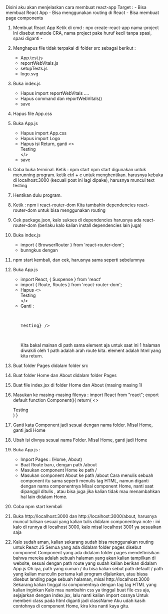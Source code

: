 Disini aku akan menjelaskan cara membuat react-app
Target : - Bisa membuat React App - Bisa menggunakan routing di React - Bisa membuat page components

1. Membuat React App
   Ketik di cmd : npx create-react-app nama-project
   Ini disebut metode CRA, nama project pake huruf kecil tanpa spasi, spasi diganti -

2. Menghapus file tidak terpakai di folder src sebagai berikut :
   - App.test.js
   - reportWebVitals.js
   - setupTests.js
   - logo.svg
3. Buka index.js
   - Hapus import reportWebVitals ....
   - Hapus command dan reportWebVitals()
   - save
4. Hapus file App.css
5. Buka App.js

   - Hapus import App.css
   - Hapus import Logo
   - Hapus isi Return, ganti <> <div>Testing</div> </>
   - save

6. Coba buka terminal. Ketik : npm start
   npm start digunakan untuk merunning program. ketik ctrl + c untuk menghentikan.
   harusnya kebuka di localhost:3000 (kecuali post ini lagi dipake), harusnya muncul text testing

7. Hentikan dulu program.

8. Ketik : npm i react-router-dom
   Kita tambahin dependencies react-router-dom untuk bisa menggunakan routing

9. Cek package.json, kalo sukses di dependencies harusnya ada react-router-dom (berlaku kalo kalian install dependencies lain juga)

10. Buka index.js
    - import { BrowserRouter } from 'react-router-dom';
    - bunngkus <App/> dengan <BrowserRouter></BrowserRouter>
11. npm start kembali, dan cek, harusnya sama seperti sebelumnya
12. Buka App.js
    - import React, { Suspense } from 'react'
    - import { Route, Routes } from 'react-router-dom';
    - Hapus <> <div>Testing</div> </>
    - Ganti :
      <pre>
      <Suspense>
      <Routes>
      <Route path='/' element={<div>Testing</div>} />
      </Routes>
      </Suspense>
      </pre>
      Kita bakal mainan di path sama element aja untuk saat ini
      1 halaman diwakili oleh 1 <Route></Route>
      path adalah arah route kita. element adalah html yang kita return.
13. Buat folder Pages didalam folder src
14. Buat folder Home dan About didalam folder Pages
15. Buat file index.jsx di folder Home dan About (masing masing 1)

16. Masukan ke masing-masing filenya :
    import React from "react";
    export default function Component(){
    return(
    <>
    <div>Testing</div>
    </>
    )
    }
17. Ganti kata Component jadi sesuai dengan nama folder. Misal Home, ganti jadi Home
18. Ubah isi divnya sesuai nama Folder. Misal Home, ganti jadi Home
19. Buka App.js :
    - Import Pages : (Home, About)
    - Buat Route baru, dengan path /about
    - Masukan component Home ke path /
    - Masukan component About ke path /about
      Cara menulis sebuah component itu sama seperti menulis tag HTML, namun diganti dengan nama componentnya
      Misal component Home, nanti saat dipanggil ditulis <Home></Home>, atau bisa juga <Home/> jika kalian tidak mau menambahkan hal lain didalam Home.
20. Coba npm start kembali
21. Buka http://localhost:3000 dan http://localhost:3000/about, harusnya muncul tulisan sesuai yang kalian tulis didalam componentnya
    note : ini kalo di runnya di localhost 3000, kalo misal localhost 3001 ya sesuaikan saja
22. Kalo sudah aman, kalian sekarang sudah bisa menggunakan routing untuk React JS
    Semua yang ada didalam folder pages disebut component
    Component yang ada didalam folder pages mendefinisikan bahwa mereka adalah sebuah halaman yang akan kalian tampilkan di website, sesuai dengan path route yang sudah kalian berikan didalam App.js
    Oh iya, path yang cuman / itu bisa kalian sebut path default / path yang kalian munculin pertama kali program dijalankan, atau biasa disebut landing page sebuah halaman, misal http://localhost:3000
    Sekarang kalian tinggal isi componentnya dengan tag tag HTML yang kalian inginkan
    Kalo mau nambahin css ya tinggal buat file css aja, sejajarkan dengan index.jsx, lalu nanti kalian import cssnya
    Untuk memberi class pada html diganti jadi className
    Aku udah kasih contohnya di component Home, kira kira nanti kaya gitu.
